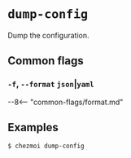 # `dump-config`

Dump the configuration.

## Common flags

### `-f`, `--format` `json`|`yaml`

--8<-- "common-flags/format.md"

## Examples

```console
$ chezmoi dump-config
```
